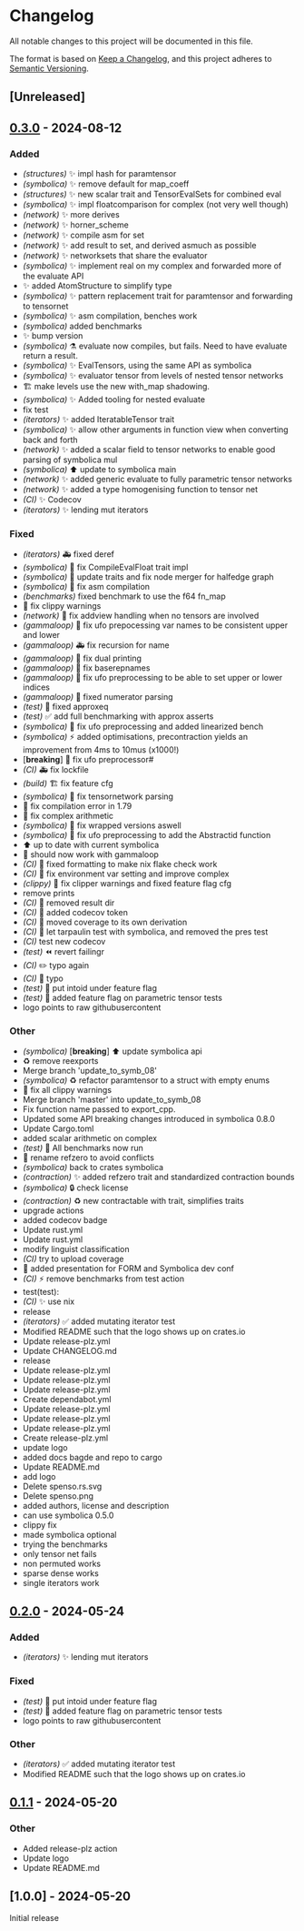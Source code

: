 # Changelog
All notable changes to this project will be documented in this file.

The format is based on [Keep a Changelog](https://keepachangelog.com/en/1.0.0/),
and this project adheres to [Semantic Versioning](https://semver.org/spec/v2.0.0.html).

## [Unreleased]

## [0.3.0](https://github.com/alphal00p/spenso/compare/v0.2.0...v0.3.0) - 2024-08-12

### Added
- *(structures)* :sparkles: impl hash for paramtensor
- *(symbolica)* :sparkles: remove default for map_coeff
- *(structures)* :sparkles: new scalar trait and TensorEvalSets for combined eval
- *(symbolica)* :sparkles: impl floatcomparison for complex (not very well though)
- *(network)* :sparkles: more derives
- *(network)* :sparkles: horner_scheme
- *(network)* :sparkles: compile asm for set
- *(network)* :sparkles: add result to set, and derived asmuch as possible
- *(network)* :sparkles: networksets that share the evaluator
- *(symbolica)* :sparkles: implement real on my complex and forwarded more of the evaluate API
- :sparkles: added AtomStructure to simplify type
- *(symbolica)* :sparkles: pattern replacement trait for paramtensor and forwarding to tensornet
- *(symbolica)* :sparkles: asm compilation, benches work
- *(symbolica)* added benchmarks
- :sparkles: bump version
- *(symbolica)* :alembic: evaluate now compiles, but fails. Need to have evaluate return a result.
- *(symbolica)* :sparkles: EvalTensors, using the same API as symbolica
- *(symbolica)* :sparkles: evaluator tensor from levels of nested tensor networks
- :building_construction: make levels use the new with_map shadowing.
- *(symbolica)* :sparkles: Added tooling for nested evaluate
- fix test
- *(iterators)* :sparkles: added IteratableTensor trait
- *(symbolica)* :sparkles: allow other arguments in function view when converting back and forth
- *(network)* :sparkles: added a scalar field to tensor networks to enable good parsing of symbolica mul
- *(symbolica)* :arrow_up: update to symbolica main
- *(network)* :sparkles: added generic evaluate to fully parametric tensor networks
- *(network)* :sparkles: added a type homogenising function to tensor net
- *(CI)* :sparkles: Codecov
- *(iterators)* :sparkles: lending mut iterators

### Fixed
- *(iterators)* :ambulance: fixed deref
- *(symbolica)* :bug: fix CompileEvalFloat trait impl
- *(symbolica)* :bug: update traits and fix node merger for halfedge graph
- *(symbolica)* :bug: fix asm compilation
- *(benchmarks)* fixed benchmark to use the f64 fn_map
- :rotating_light: fix clippy warnings
- *(network)* :bug: fix addview handling when no tensors are involved
- *(gammaloop)* :bug: fix ufo prepocessing var names to be consistent upper and lower
- *(gammaloop)* :ambulance: fix recursion for name
- *(gammaloop)* :bug: fix dual printing
- *(gammaloop)* :bug: fix baserepnames
- *(gammaloop)* :bug: fix ufo preprocessing to be able to set upper or lower indices
- *(gammaloop)* :bug: fixed numerator parsing
- *(test)* :bug: fixed approxeq
- *(test)* :white_check_mark: add full benchmarking with approx asserts
- *(symbolica)* :bug: fix ufo preprocessing and added linearized bench
- *(symbolica)* :zap: added optimisations, precontraction yields an improvement from 4ms to 10mus (x1000!)
- [**breaking**] :bug: fix ufo preprocessor#
- *(CI)* :ambulance: fix lockfile
- *(build)* :building_construction: fix feature cfg
- *(symbolica)* :bug: fix tensornetwork parsing
- :bug: fix compilation error in 1.79
- :bug: fix complex arithmetic
- *(symbolica)* :bug: fix wrapped versions aswell
- *(symbolica)* :bug: fix ufo preprocessing to add the Abstractid function
- :arrow_up: up to date with current symbolica
- :bug: should now work with gammaloop
- *(CI)* :bug: fixed formatting to make nix flake check work
- *(CI)* :bug: fix environment var setting and improve complex
- *(clippy)* :rotating_light: fix clipper warnings and fixed feature flag cfg
- remove prints
- *(CI)* :bug: removed result dir
- *(CI)* :bug: added codecov token
- *(CI)* :bug: moved coverage to its own derivation
- *(CI)* :bug: let tarpaulin test with symbolica, and removed the pres test
- *(CI)* test new codecov
- *(test)* :rewind: revert failingr
- *(CI)* :pencil2: typo again
- *(CI)* :bug: typo
- *(test)* :bug: put intoid under feature flag
- *(test)* :bug: added feature flag on parametric tensor tests
- logo points to raw githubusercontent

### Other
- *(symbolica)* [**breaking**] :arrow_up: update symbolica api
- :recycle: remove reexports
- Merge branch 'update_to_symb_08'
- *(symbolica)* :recycle: refactor paramtensor to a struct with empty enums
- :rotating_light: fix all clippy warnings
- Merge branch 'master' into update_to_symb_08
- Fix function name passed to export_cpp.
- Updated some API breaking changes introduced in symbolica 0.8.0
- Update Cargo.toml
- added scalar arithmetic on complex
- *(test)* :bug: All benchmarks now run
- :truck: rename refzero to avoid conflicts
- *(symbolica)* back to crates symbolica
- *(contraction)* :sparkles: added refzero trait and standardized contraction bounds
- *(symbolica)* :lock: check license
- *(contraction)* :recycle: new contractable with trait, simplifies traits
- upgrade actions
- added codecov badge
- Update rust.yml
- Update rust.yml
- modify linguist classification
- *(CI)* try to upload coverage
- :memo: added presentation for FORM and Symbolica dev conf
- *(CI)* :zap: remove benchmarks from test action
- test(test):
- *(CI)* :sparkles: use nix
- release
- *(iterators)* :white_check_mark: added mutating iterator test
- Modified README such that the logo shows up on crates.io
- Update release-plz.yml
- Update CHANGELOG.md
- release
- Update release-plz.yml
- Update release-plz.yml
- Update release-plz.yml
- Create dependabot.yml
- Update release-plz.yml
- Update release-plz.yml
- Update release-plz.yml
- Create release-plz.yml
- update logo
- added docs bagde and repo to cargo
- Update README.md
- add logo
- Delete spenso.rs.svg
- Delete spenso.png
- added authors, license and description
- can use symbolica 0.5.0
- clippy fix
- made symbolica optional
- trying the benchmarks
- only tensor net fails
- non permuted works
- sparse dense works
- single iterators work

## [0.2.0](https://github.com/alphal00p/spenso/compare/v0.1.1...v0.2.0) - 2024-05-24

### Added
- *(iterators)* :sparkles: lending mut iterators

### Fixed
- *(test)* :bug: put intoid under feature flag
- *(test)* :bug: added feature flag on parametric tensor tests
- logo points to raw githubusercontent

### Other
- *(iterators)* :white_check_mark: added mutating iterator test
- Modified README such that the logo shows up on crates.io

## [0.1.1](https://github.com/alphal00p/spenso/compare/v0.1.0...v0.1.1) - 2024-05-20

### Other
- Added release-plz action
- Update logo
- Update README.md


## [1.0.0] - 2024-05-20

Initial release
